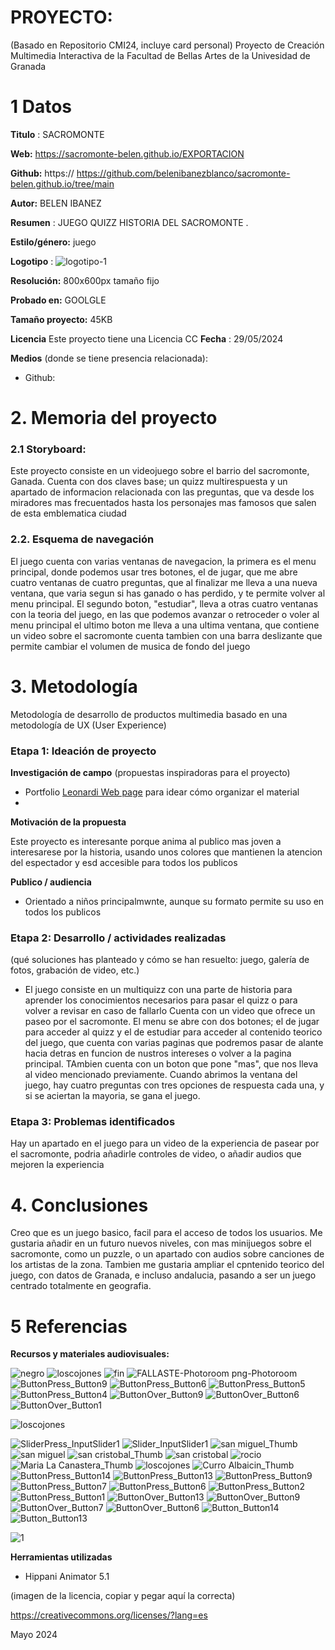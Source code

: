 # PROYECTO: 

(Basado en Repositorio CMI24, incluye card personal)
Proyecto de Creación Multimedia Interactiva de la  Facultad de Bellas Artes de la Univesidad de Granada





# 1 Datos 


**Titulo** : SACROMONTE

**Web:**  https://sacromonte-belen.github.io/EXPORTACION

**Github:** https://    https://github.com/belenibanezblanco/sacromonte-belen.github.io/tree/main

**Autor:**  BELEN IBANEZ

**Resumen** : JUEGO QUIZZ HISTORIA DEL SACROMONTE . 

**Estilo/género:**  juego

**Logotipo** : ![logotipo-1](https://github.com/belenibanezblanco/sacromonte-belen.github.io/assets/171036380/18734712-af72-4c85-a0e9-5707e4064daa)


**Resolución:** 800x600px  tamaño fijo 

**Probado en:**  GOOLGLE

**Tamaño proyecto:** 45KB 

**Licencia** Este proyecto tiene una Licencia CC
**Fecha** : 29/05/2024

**Medios** (donde se tiene presencia relacionada):

- Github:





# 2. Memoria del proyecto 

### 2.1 Storyboard: 



Este proyecto consiste en un videojuego sobre el barrio del sacromonte, Ganada. Cuenta con dos claves base; un quizz multirespuesta y un apartado de informacion relacionada con las preguntas, que va desde los miradores mas frecuentados hasta los personajes mas famosos que salen de esta emblematica ciudad


### 2.2. Esquema de navegación 


El juego cuenta con varias ventanas de navegacion, la primera es el menu principal, donde podemos usar tres botones, el de jugar, que me abre cuatro ventanas de cuatro preguntas, que al finalizar me lleva a una nueva ventana, que varia segun si has ganado o has perdido, y te permite volver al menu principal.
El segundo boton, "estudiar", lleva a otras cuatro ventanas con la teoria del juego, en las que podemos avanzar o retroceder o voler al menu principal
el ultimo boton me lleva a una ultima ventana, que contiene un video sobre el sacromonte
cuenta tambien con una barra deslizante que permite cambiar el volumen de musica de fondo del juego







# 3. Metodología

Metodología de desarrollo de productos multimedia basado en una metodología de UX (User Experience)



### Etapa 1: Ideación de proyecto

**Investigación de campo** (propuestas inspiradoras para el proyecto)

- Portfolio [Leonardi Web page](http://www.rleonardi.com/interactive-resume/) para idear cómo organizar el material
- 



**Motivación de la propuesta** 

Este  proyecto es interesante porque anima al publico mas joven a interesarese por la historia, usando unos colores que mantienen la atencion del espectador y esd accesible para todos los publicos



**Publico / audiencia**

- Orientado a niños principalmwnte, aunque su formato permite su uso en todos los publicos





### Etapa 2: Desarrollo / actividades realizadas

(qué soluciones has planteado y cómo se han resuelto: juego, galería de fotos, grabación de video, etc.)

- El juego consiste en un multiquizz con una parte de historia para aprender los conocimientos necesarios para pasar el quizz o para volver a revisar en caso de fallarlo
Cuenta con un video que ofrece un paseo por el sacromonte.
El menu se abre con dos botones; el de jugar para acceder al quizz y el de estudiar para acceder al contenido teorico del juego, que cuenta con varias paginas que podremos pasar de alante hacia detras en funcion de nustros intereses o volver a la pagina principal. TAmbien cuenta con un boton que pone "mas", que nos lleva al video mencionado previamente.
Cuando abrimos la ventana del juego, hay cuatro preguntas con tres opciones de respuesta cada una, y si se aciertan la mayoria, se gana el juego.



### Etapa 3: Problemas identificados

Hay un apartado en el juego para un video de la experiencia de pasear por el sacromonte, podria añadirle controles de video, o añadir audios que mejoren la experiencia



# 4. Conclusiones 

Creo que es un juego basico, facil para el acceso de todos los usuarios. Me gustaria añadir en un futuro nuevos niveles, con mas minijuegos sobre el sacromonte, como un puzzle, o un apartado con audios sobre canciones de los artistas de la zona. Tambien me gustaria ampliar el cpntenido teorico del juego, con datos de Granada, e incluso andalucia, pasando a ser un juego centrado totalmente en geografia.






# 5 Referencias 


**Recursos y materiales audiovisuales:**

![negro](https://github.com/belenibanezblanco/sacromonte-belen.github.io/assets/171036380/66375b0f-b5ee-43d6-bd09-7f503069a6ba)
![loscojones](https://github.com/belenibanezblanco/sacromonte-belen.github.io/assets/171036380/fe05020a-a367-4509-8841-db3864d11c00)
![fin](https://github.com/belenibanezblanco/sacromonte-belen.github.io/assets/171036380/573cf5b1-b197-4efa-8334-91581aaaeaa1)
![FALLASTE-Photoroom png-Photoroom](https://github.com/belenibanezblanco/sacromonte-belen.github.io/assets/171036380/58fa8a68-4c92-4f6e-a80a-bd5bce5e9687)
![ButtonPress_Button9](https://github.com/belenibanezblanco/sacromonte-belen.github.io/assets/171036380/74a978aa-e986-4a31-a9ba-3747ab4acee6)
![ButtonPress_Button6](https://github.com/belenibanezblanco/sacromonte-belen.github.io/assets/171036380/1feb0d79-f08e-4ef7-b829-5b375c689610)
![ButtonPress_Button5](https://github.com/belenibanezblanco/sacromonte-belen.github.io/assets/171036380/49d2ae34-504c-4bf4-9974-5e2c4bc60114)
![ButtonPress_Button4](https://github.com/belenibanezblanco/sacromonte-belen.github.io/assets/171036380/567ff1e8-3ce1-4c56-8276-c879bf62c6bb)
![ButtonOver_Button9](https://github.com/belenibanezblanco/sacromonte-belen.github.io/assets/171036380/059688f9-e940-4458-835b-3d8700a8b357)
![ButtonOver_Button6](https://github.com/belenibanezblanco/sacromonte-belen.github.io/assets/171036380/902e8ab2-6b65-44eb-921e-e12bce573f1d)
![ButtonOver_Button1](https://github.com/belenibanezblanco/sacromonte-belen.github.io/assets/171036380/83d95599-4f5f-4c92-ae69-0fb164a769e5)

![loscojones](https://github.com/belenibanezblanco/sacromonte-belen.github.io/assets/171036380/8482b1b3-1bb7-4594-9718-86a113037ec8)

![SliderPress_InputSlider1](https://github.com/belenibanezblanco/sacromonte-belen.github.io/assets/171036380/8c8e72ef-2cf8-4f4d-8d61-cb58e0845036)
![Slider_InputSlider1](https://github.com/belenibanezblanco/sacromonte-belen.github.io/assets/171036380/73836d3a-74c8-45a2-bc10-101fcf3bd69a)
![san miguel_Thumb](https://github.com/belenibanezblanco/sacromonte-belen.github.io/assets/171036380/3e698e13-5cf4-42e7-9058-2b95d24dedd8)
![san miguel](https://github.com/belenibanezblanco/sacromonte-belen.github.io/assets/171036380/58a9071e-ba18-4e96-8b25-2a66ae6cc655)
![san cristobal_Thumb](https://github.com/belenibanezblanco/sacromonte-belen.github.io/assets/171036380/77165e4e-0b66-47da-9c64-9fa9efbc8bbc)
![san cristobal](https://github.com/belenibanezblanco/sacromonte-belen.github.io/assets/171036380/7d38c4d2-fa36-4cca-b218-97fc0bb35986)
![rocio](https://github.com/belenibanezblanco/sacromonte-belen.github.io/assets/171036380/54dc35b4-1512-422c-94b9-f10237c9f5d2)
![Maria La Canastera_Thumb](https://github.com/belenibanezblanco/sacromonte-belen.github.io/assets/171036380/724abfa8-d5ab-4991-a118-60a4d71aed0f)
![loscojones](https://github.com/belenibanezblanco/sacromonte-belen.github.io/assets/171036380/1d4d7fdf-4b47-4262-9634-afb6f4d5d74e)
![Curro Albaicin_Thumb](https://github.com/belenibanezblanco/sacromonte-belen.github.io/assets/171036380/3aa1964a-b016-4858-8df3-e53092f2877e)
![ButtonPress_Button14](https://github.com/belenibanezblanco/sacromonte-belen.github.io/assets/171036380/c5a99156-cc06-400e-96f5-6a4e42349034)
![ButtonPress_Button13](https://github.com/belenibanezblanco/sacromonte-belen.github.io/assets/171036380/bb7429eb-ced7-4558-8fd2-284bde63ccc7)
![ButtonPress_Button9](https://github.com/belenibanezblanco/sacromonte-belen.github.io/assets/171036380/a0893f7d-4891-4636-bbb7-e3806905943f)
![ButtonPress_Button7](https://github.com/belenibanezblanco/sacromonte-belen.github.io/assets/171036380/c4949ba8-0c0f-4e96-b88d-545ef475d736)
![ButtonPress_Button6](https://github.com/belenibanezblanco/sacromonte-belen.github.io/assets/171036380/a292ed6f-73b0-4935-9ccd-7b2389bab84c)
![ButtonPress_Button2](https://github.com/belenibanezblanco/sacromonte-belen.github.io/assets/171036380/4a97b054-18bd-439d-8b11-194740856521)
![ButtonPress_Button1](https://github.com/belenibanezblanco/sacromonte-belen.github.io/assets/171036380/06872aee-8727-45e8-a32c-df36e6f2139d)
![ButtonOver_Button13](https://github.com/belenibanezblanco/sacromonte-belen.github.io/assets/171036380/c8c89391-b743-4896-85e8-a023e0253796)
![ButtonOver_Button9](https://github.com/belenibanezblanco/sacromonte-belen.github.io/assets/171036380/17d7fb12-3174-4e6f-bf62-38161409b339)
![ButtonOver_Button7](https://github.com/belenibanezblanco/sacromonte-belen.github.io/assets/171036380/3e96c05f-f588-4b62-8bb9-a5e6ff89819a)
![ButtonOver_Button6](https://github.com/belenibanezblanco/sacromonte-belen.github.io/assets/171036380/baad858f-18ef-43e9-8bd9-7364cf2fbcd1)
![Button_Button14](https://github.com/belenibanezblanco/sacromonte-belen.github.io/assets/171036380/c7437e8d-71a8-4431-a283-bbc25e0153a0)
![Button_Button13](https://github.com/belenibanezblanco/sacromonte-belen.github.io/assets/171036380/f94106ba-5326-4945-b03d-d75f7afb2bf6)


![1](https://github.com/belenibanezblanco/sacromonte-belen.github.io/assets/171036380/f519eff1-d067-471b-827d-66fbb20540b4)




**Herramientas utilizadas**

- Hippani Animator 5.1




(imagen de la licencia, copiar y pegar aquí la correcta)

https://creativecommons.org/licenses/?lang=es

Mayo 2024
